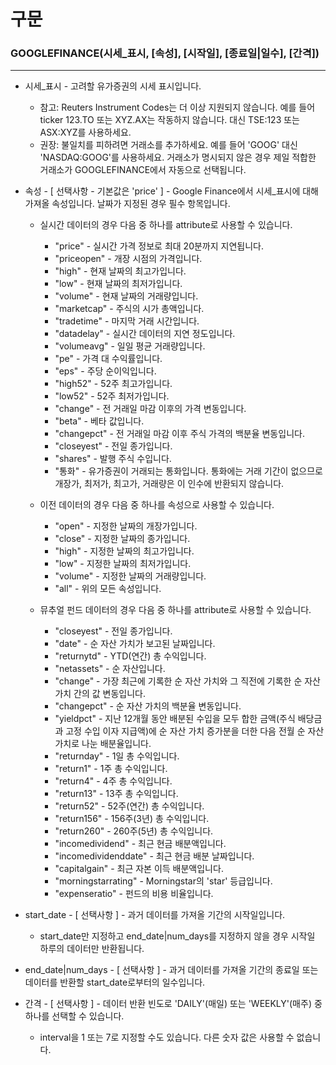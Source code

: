 # 구문
### GOOGLEFINANCE(시세_표시, [속성], [시작일], [종료일|일수], [간격])

---
 
- 시세_표시 - 고려할 유가증권의 시세 표시입니다.
    - 참고: Reuters Instrument Codes는 더 이상 지원되지 않습니다. 예를 들어 ticker 123.TO 또는 XYZ.AX는 작동하지 않습니다. 대신 TSE:123 또는 ASX:XYZ를 사용하세요.
    - 권장: 불일치를 피하려면 거래소를 추가하세요. 예를 들어 'GOOG' 대신 'NASDAQ:GOOG'를 사용하세요. 거래소가 명시되지 않은 경우 제일 적합한 거래소가 GOOGLEFINANCE에서 자동으로 선택됩니다.

- 속성 - [ 선택사항 - 기본값은 'price' ] - Google Finance에서 시세_표시에 대해 가져올 속성입니다. 날짜가 지정된 경우 필수 항목입니다.
    - 실시간 데이터의 경우 다음 중 하나를 attribute로 사용할 수 있습니다.

        - "price" - 실시간 가격 정보로 최대 20분까지 지연됩니다.
        - "priceopen" - 개장 시점의 가격입니다.
        - "high" - 현재 날짜의 최고가입니다.
        - "low" - 현재 날짜의 최저가입니다.
        - "volume" - 현재 날짜의 거래량입니다.
        - "marketcap" - 주식의 시가 총액입니다.
        - "tradetime" - 마지막 거래 시간입니다.
        - "datadelay" - 실시간 데이터의 지연 정도입니다.
        - "volumeavg" - 일일 평균 거래량입니다.
        - "pe" - 가격 대 수익률입니다.
        - "eps" - 주당 순이익입니다.
        - "high52" - 52주 최고가입니다.
        - "low52" - 52주 최저가입니다.
        - "change" - 전 거래일 마감 이후의 가격 변동입니다.
        - "beta" - 베타 값입니다.
        - "changepct" - 전 거래일 마감 이후 주식 가격의 백분율 변동입니다.
        - "closeyest" - 전일 종가입니다.
        - "shares" - 발행 주식 수입니다.
        - "통화" - 유가증권이 거래되는 통화입니다. 통화에는 거래 기간이 없으므로 개장가, 최저가, 최고가, 거래량은 이 인수에 반환되지 않습니다.

    - 이전 데이터의 경우 다음 중 하나를 속성으로 사용할 수 있습니다.
        - "open" - 지정한 날짜의 개장가입니다.
        - "close" - 지정한 날짜의 종가입니다.
        - "high" - 지정한 날짜의 최고가입니다.
        - "low" - 지정한 날짜의 최저가입니다.
        - "volume" - 지정한 날짜의 거래량입니다.
        - "all" - 위의 모든 속성입니다.
    
    - 뮤추얼 펀드 데이터의 경우 다음 중 하나를 attribute로 사용할 수 있습니다.
        - "closeyest" - 전일 종가입니다.
        - "date" - 순 자산 가치가 보고된 날짜입니다.
        - "returnytd" - YTD(연간) 총 수익입니다.
        - "netassets" - 순 자산입니다.
        - "change" - 가장 최근에 기록한 순 자산 가치와 그 직전에 기록한 순 자산 가치 간의 값 변동입니다.
        - "changepct" - 순 자산 가치의 백분율 변동입니다.
        - "yieldpct" - 지난 12개월 동안 배분된 수입을 모두 합한 금액(주식 배당금과 고정 수입 이자 지급액)에 순 자산 가치 증가분을 더한 다음 전월 순 자산 가치로 나눈 배분율입니다.
        - "returnday" - 1일 총 수익입니다.
        - "return1" - 1주 총 수익입니다.
        - "return4" - 4주 총 수익입니다.
        - "return13" - 13주 총 수익입니다.
        - "return52" - 52주(연간) 총 수익입니다.
        - "return156" - 156주(3년) 총 수익입니다.
        - "return260" - 260주(5년) 총 수익입니다.
        - "incomedividend" - 최근 현금 배분액입니다.
        - "incomedividenddate" - 최근 현금 배분 날짜입니다.
        - "capitalgain" - 최근 자본 이득 배분액입니다.
        - "morningstarrating" - Morningstar의 'star' 등급입니다.
        - "expenseratio" - 펀드의 비용 비율입니다.

- start_date - [ 선택사항 ] - 과거 데이터를 가져올 기간의 시작일입니다.
    - start_date만 지정하고 end_date|num_days를 지정하지 않을 경우 시작일 하루의 데이터만 반환됩니다.

- end_date|num_days - [ 선택사항 ] - 과거 데이터를 가져올 기간의 종료일 또는 데이터를 반환할 start_date로부터의 일수입니다.

- 간격 - [ 선택사항 ] - 데이터 반환 빈도로 'DAILY'(매일) 또는 'WEEKLY'(매주) 중 하나를 선택할 수 있습니다.
    - interval을 1 또는 7로 지정할 수도 있습니다. 다른 숫자 값은 사용할 수 없습니다.